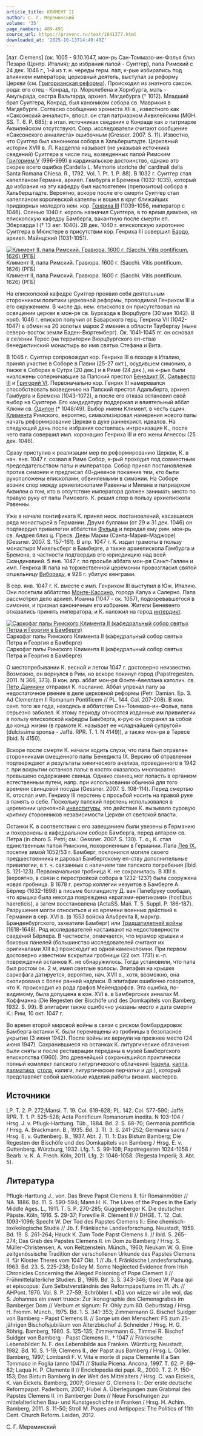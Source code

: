 ```yaml
---
article_title: КЛИМЕНТ II
author: С. Г. Мереминский
volume: '35'
page_numbers: 489-491
source_url: https://pravenc.ru/text/1841377.html
downloaded_at: '2025-10-13T14:49:49Z'
---
```


[лат. Clemens] (ок. 1005 - 9.10.1047, мон-рь Сан-Томмазо-ин-Фолья близ Пезаро (Центр. Италия); до избрания папой - Суитгер), папа Римский с 24 дек. 1046 г., 1-й из т. н. череды герм. пап, к-рые избирались под влиянием императора; церковный деятель, выступал за реформу Церкви (см. [Григорианская реформа](<https://pravenc.ru/text/Григорианская реформа.html>)). Происходил из знатного саксон. рода: его отец - Конрад, гр. Морслебена и Хорнбурга, мать - Амульрада, сестра Вальтарда, архиеп. Магдебурга († 1012). Младший брат Суитгера, Конрад, был каноником собора св. Маврикия в Магдебурге. Согласно сообщению хрониста XII в., известного как «Саксонский анналист», впосл. он стал патриархом Аквилейским (MGH. SS. T. 6. P. 685); в итал. источниках сведения о Конраде как о патриархе Аквилейском отсутствуют. Совр. исследователи считают сообщение «Саксонского анналиста» ошибочным (Gresser. 2007. S. 11). Известно, что Суитгер был каноником собора в Хальберштадте. Церковный историк XVIII в. Л. Карделла называет (не указывая источника сведений) Суитгера в числе лиц, возведенных папой Римским [Григорием V](<https://pravenc.ru/text/Григорием V.html>) (996-999) в кардинальское достоинство, однако это скорее всего ошибка (Cardella L. Memorie storiche de' cardinali della Santa Romana Chiesa. R., 1792. Vol. 1. Pt. 1. P. 88). В 1032 г. Суитгер стал капелланом Германа, архиеп. Гамбурга и Бремена (1032-1035), который до избрания на эту кафедру был настоятелем (препозитом) собора в Хальберштадте. Вероятно, вскоре после его смерти Суитгер стал капелланом королевской капеллы и вошел в круг ближайших придворных молодого нем. кор. [Генриха III](<https://pravenc.ru/text/Генриха III.html>) (1039-1056, император с 1046). Осенью 1040 г. король назначил Суитгера, в то время диакона, на епископскую кафедру Бамберга, вакантную после смерти еп. Эберхарда I († 13 авг. 1040). 28 дек. 1040 г. епископскую хиротонию Суитгера в Мюнстере в присутствии кор. Генриха III совершил [Бардо](https://pravenc.ru/text/Бардо.html), архиеп. Майнцский (1031-1051).

[![Климент II, папа Римский. Гравюра. 1600 г. (Sacchi. Vitis pontificum. 1626) (РГБ)](https://pravenc.ru/data/2015/03/18/1234039290/i200.jpg "Кликните для увеличения картинки")](https://pravenc.ru/data/2015/03/18/1234039290/i400.jpg)Климент II, папа Римский. Гравюра. 1600 г. (Sacchi. Vitis pontificum. 1626) (РГБ)  
Климент II, папа Римский. Гравюра. 1600 г. (Sacchi. Vitis pontificum. 1626) (РГБ)

На епископской кафедре Суитгер проявил себя деятельным сторонником политики церковной реформы, проводимой Генрихом III и его окружением. В числе др. нем. епископов он присутствовал на освящении церкви в мон-ре св. Бурхарда в Вюрцбурге (30 мая 1042). В нояб. 1046 г. епископ получил от Баварского герц. Генриха VII (1042-1047) в обмен на 20 золотых марок 2 имения в области Таубергау (ныне северо-восток земли Баден-Вюртемберг). Ок. 1041-1045 гг. он основал в селении Терес (на территории Вюрцбургского еп-ства) бенедиктинский монастырь во имя святых Стефана и Вита.

В 1046 г. Суитгер сопровождал кор. Генриха III в походе в Италию, принял участие в Соборе в Павии (25-27 окт.), осудившем симонию, а также в Соборах в Сутри (20 дек.) и в Риме (24 дек.), на к-рых были низложены соперничавшие за Папский престол [Бенедикт IX](<https://pravenc.ru/text/Бенедикт IX.html>), [Сильвестр III](<https://pravenc.ru/text/Сильвестр III.html>) и [Григорий VI](<https://pravenc.ru/text/Григорий VI.html>). Первоначально кор. Генрих III намеревался способствовать возведению на Папский престол Адальберта, архиеп. Гамбурга и Бремена (1043-1072), а после его отказа остановил свой выбор на Суитгере. Его кандидатуру поддержал и влиятельный аббат Клюни св. [Одилон](https://pravenc.ru/text/Одилон.html) († 1048/49). Выбор имени Климент, в честь сщмч. [Климента](https://pravenc.ru/text/Климент.html) Римского, вероятно, символизировал намерения нового папы начать реформирование Церкви в духе раннехрист. идеалов. На следующий день после избрания состоялась интронизация К., после чего папа совершил имп. коронацию Генриха III и его жены Агнессы (25 дек. 1046).

Сразу приступив к реализации мер по реформированию Церкви, К. в нач. янв. 1047 г. созвал в Риме Собор, к-рый проходил под совместным председательством папы и императора. Собор принял постановления против симонии и предписал 40-дневное покаяние тем, кто были рукоположены епископами, обвиняемыми в симонии. На Соборе возник спор между архиепископами Равенны и Милана и патриархом Аквилеи о том, кто в отсутствие императора должен занимать место по правую руку от папы Римского. К. решил спор в пользу архиепископа Равенны.

Уже в начале понтификата К. принял неск. постановлений, касавшихся ряда монастырей в Германии. Двумя буллами (от 29 и 31 дек. 1046) он подтвердил привилегии аббатства [Фульда](https://pravenc.ru/text/Фульда.html) и передал ему рим. мон-рь св. Андрея близ ц. Пресв. Девы Марии (Санта-Мария-Маджоре) (Gessner. 2007. S. 157-161). В апр. 1047 г. К. издал грамоты в пользу монастыря Михельсберг в Бамберге, а также архиепископа Гамбурга и Бремена, в частности подтвердив его юрисдикцию над всей Скандинавией. 5 янв. 1047 г. по просьбе аббата мон-ря Санкт-Галлен и имп. Генриха III папа на торжественной церемонии провозгласил святой отшельницу [Вибораду](https://pravenc.ru/text/Вибораду.html), в 926 г. убитую венграми.

В сер. янв. 1047 г. К. вместе с имп. Генрихом III выступил в Юж. Италию. Они посетили аббатство [Монте-Кассино](<https://pravenc.ru/text/Монте-Кассино католич  бенедиктинское аббатство.html>), города Капуа и Салерно. Папа рассмотрел дело архиеп. Иоанна (1047 - ок. 1057), подозревавшегося в симонии, и признал каноничным его избрание. Жители Беневенто отказались принять императора, и К. наложил на город [интердикт](https://pravenc.ru/text/интердикт.html).

[![Саркофаг папы Римского Климента II (кафедральный собор святых Петра и Георгия в Бамберге)](https://pravenc.ru/data/2015/03/18/1234039143/i200.jpg "Кликните для увеличения картинки")](https://pravenc.ru/data/2015/03/18/1234039143/i400.jpg)Саркофаг папы Римского Климента II (кафедральный собор святых Петра и Георгия в Бамберге)  
Саркофаг папы Римского Климента II (кафедральный собор святых Петра и Георгия в Бамберге)

О местопребывании К. весной и летом 1047 г. достоверно неизвестно. Возможно, он вернулся в Рим, но вскоре покинул город (Papstregesten. 2011. N 366, 373). В кон. апр. аббат мон-ря Фонте-Авеллана католич. св. [Петр Дамиани](<https://pravenc.ru/text/Петр Дамиани.html>) отправил К. послание. Аббат упрекал папу за недостаточное рвение в деле церковной реформы (Petr. Damian. Ep. 3. Ad Clementem II Romanum Pontificem // PL. 144. Col. 207-208). В кон. сент. того же года, находясь в аббатстве Сан-Томмазо-ин-Фолья, папа серьезно заболел. К этому периоду относятся изданные им привилегии в пользу епископской кафедры Бамберга, к-рую он сохранял за собой до конца жизни (в грамоте К. называет ее «сладчайшей супругой» (dulcissima sponsa - Jaffé. RPR. T. 1. N 4149)), а также мон-ря в Тересе (Ibid. N 4150).

Вскоре после смерти К. начали ходить слухи, что папа был отравлен сторонниками смещенного папы Бенедикта IX. Версию об отравлении подтверждают и результаты химического анализа, проведенного в 1942 г. при вскрытии останков папы: в костях оказалось многократно превышено содержание свинца. Однако свинец мог попасть в организм естественным путем, напр. при использовании обычной для того времени свинцовой посуды (Gessner. 2007. S. 108-114). Перед смертью К. отослал имп. Генриху III перстень с просьбой носить на правой руке в память о себе. Поскольку папский перстень использовался в церемонии церковной [инвеституры](https://pravenc.ru/text/инвеституры.html), это действие К. вызывало суровую критику сторонников независимости Церкви от светской власти.

Останки К. в соответствии с его завещанием были увезены в Германию и похоронены в кафедральном соборе Бамберга, перед алтарем св. Петра (in choro S. Petri; см.: Gessner. 2007. S. 130). Т. о., К. стал единственным папой Римским, похороненным в Германии. Папа [Лев IX](<https://pravenc.ru/text/Лев IX.html>), посетив зимой 1052/53 г. Бамберг, поклонился могиле своего предшественника и даровал Бамбергскому еп-ству дополнительные привилегии, в т. ч. связанные с наличием там папского погребения (Ibid. S. 121-123). Первоначальная гробница К. не сохранилась. В XIII в. (вероятно, в связи с перестройкой собора в 1232-1237) была сооружена новая гробница. В 1678 г. ректор коллегии иезуитов в Бамберге А. Бёрлер (1632-1698) в письме болландисту Д. ван Папебруку сообщал, что крышка была некогда повреждена «врагами-еретиками» (hostibus haereticis), а затем восстановлена (ActaSS. Maii. T. 5. Suppl. P. 186-187). Разрушения могли относиться и ко времени военных действий в Германии в сер. XVI в. (в 1553 войска Альбрехта II, маркгр. Бранденбургского, захватили Бамберг) или [Тридцатилетней войны](<https://pravenc.ru/text/Тридцатилетней войны.html>) (1618-1648). Ряд исследователей настаивают на недостоверности сведений Бёрлера. В частности, отмечается, что мрамор крышки и боковых панелей (большинство исследователей считают их оригиналами XIII в.) происходит из одной каменоломни. При первом достоверно известном вскрытии гробницы (22 окт. 1731) к.-л. повреждений останков К. не обнаружилось. Тогда установили, что папа был ростом ок. 2 м, имел светлые волосы. Эпитафия на крышке саркофага датируется, вероятно, нач. XVII в., хотя, возможно, она скопирована с более ранней надписи. В эпитафии ошибочно говорится, что К. происходил из рода графов Мейендорфов. Эта ошибка, по-видимому, была допущена в кон. XVI в. в Бамбергских анналах М. Хоффманна (Die Regesten der Bischöfe und des Domkapitels von Bamberg. 1932. S. 99). В эпитафии также ошибочно указаны место и дата смерти К.: Рим, 10 окт. 1047 г.

Во время второй мировой войны в связи с риском бомбардировок Бамберга останки К. были перемещены из гробницы в безопасное укрытие (3 июня 1942). После войны их вернули на прежнее место (24 июня 1947). Сохранившиеся на останках К. литургические облачения были сняты и после реставрации переданы в музей Бамбергского епископства (1960). Это древнейший сохранившийся практически полный комплект папского литургического облачения ([казула](https://pravenc.ru/text/казула.html), [каппа](https://pravenc.ru/text/каппа.html), [далматика](https://pravenc.ru/text/далматика.html), [стола](https://pravenc.ru/text/стола.html), калиги, литургические перчатки и др.), который представляет собой шелковые изделия работы визант. мастеров.

## Источники

LP. T. 2. P. 272;Mansi. T. 19. Col. 619-628; PL. 142. Col. 577-590; Jaffé. RPR. T. 1. P. 525-528; Acta Pontificum Romanorum inedita. N 103-104 / Hrsg. J. v. Pflugk-Harttung. Tüb., 1884. Bd. 2. S. 68-70; Germania pontificia / Hrsg. A. Brackmann. B., 1935. Bd. 3. Tl. 3. S. 241-252; Germania sacra / Hrsg. E. v. Guttenberg. B., 1937. Abt. 2. Tl. 1: Das Bistum Bamberg; Die Regesten der Bischöfe und des Domkapitels von Bamberg / Hrsg. E. v. Guttenberg. Würzburg, 1932. Lfg. 1. S. 99-108; Papstregesten 1024-1058 / Bearb. v. K. A. Frech. Köln, 2011. Lfg. 2: 1046-1058. (Regesta Imperii; 3. Abt. 5).

## Литература

Pflugk-Harttung J., von. Das Breve Papst Clemens II. für Romainmôtier // NA. 1886. Bd. 11. S. 590-594; Mann H. K. The Lives of the Popes in the Early Middle Ages. L., 1911. T. 5. P. 270-285; Güggenberger K. Die deutschen Päpste. Köln, 1916. S. 29-37; Foreville R. Clément II // DHGE. T. 12. Col. 1093-1096; Specht W. Der Tod des Papstes Clemens II.: Eine chemisch-toxikologische Studie // Jb. f. Fränkische Landesforschung. Neustadt, 1959. Bd. 19. S. 261-264; Hauck K. Zum Tode Papst Clemens II. // Ibid. S. 265-274; Das Grab des Papstes Clemens II. im Dom zu Bamberg / Hrsg. S. Müller-Christensen, A. von Reitzenstein. Münch., 1960; Neukam W. G. Eine zeitgenössische Tradition der verschollenen Urkunde des Papstes Clemens II. für Kloster Theres vom 1047 Okt. 1 // Jb. f. Fränkische Landesforschung. 1963. Bd. 23. S. 225-238; Dolley M. Some Neglected Evidence from Irish Chronicles Concerning the Alleged Poisoning of Pope Clement II // Frühmittelalterliche Studien. B., 1969. Bd. 3. S. 343-346; Goez W. Papa qui et episcopus: Zum Selbstverständnis des Reformpapsttums im 11. Jh. // AHPont. 1970. Vol. 8. P. 27-59; Schröbler I. «Dâ von wizze wir alle wol, das S. Johannes ein swert truoc»: Zur Ikonographie des Clemensgrabes im Bamberger Dom // Verbum et signum: Fr. Ohly zum 60. Geburtstag / Hrsg. H. Fromm. Münch., 1975. Bd. 1. S. 341-353; Zimmermann G. Bischof Suidger von Bamberg - Papst Clemens II. // Sorge um den Menschen: FS zum 25-jährigen Bischofsjubiläum von Alterzbischof J. Schneider / Hrsg. H. G. Röhrig. Bamberg, 1980. S. 125-135; Zimmermann G., Timmel R. Bischof Suidger von Bamberg - Papst Clemens II., † 1047 // Fränkische Lebensbilder: N. F. des Lebensbilde aus Franken. Würzburg; Neustadt, 1982. Bd. 10. S. 1-19; Clemens II., der Papst aus Bamberg / Hrsg. L. Göller. Bamberg, 1997; Lombardi F. V. Vita e morte di papa Clemente II a San Tommaso in Foglia (anno 1047) // Studia Picena. Ancona, 1997. T. 62. P. 69-82; Laqua H. P. Clemente II // Enciclopedia dei papi. R., 2000. T. 2. P. 150-153; Das Bistum Bamberg in der Welt des Mittelalters / Hrsg. C. van Eickels, K. van Eickels. Bamberg, 2007; Gresser G. Clemens II.: Der erste deutsche Reformpapst. Paderborn, 2007; Hubel A. Überlegungen zum Grabmal des Papstes Clemens II. im Bamberger Dom // Neue Forschungen zur mittelalterlichen Bau- und Kunstgeschichte in Franken / Hrsg. H. Achim. Bamberg, 2011. S. 11-50; Stroll M. Popes and Antipopes: The Politics of 11th Cent. Church Reform. Leiden, 2012.

С. Г. Мереминский
